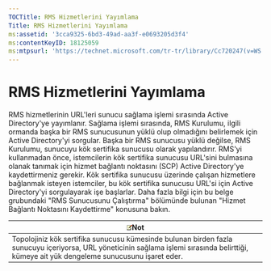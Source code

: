 ```yaml
---
TOCTitle: RMS Hizmetlerini Yayımlama
Title: RMS Hizmetlerini Yayımlama
ms:assetid: '3cca9325-6bd3-49ad-aa3f-e0693205d3f4'
ms:contentKeyID: 18125059
ms:mtpsurl: 'https://technet.microsoft.com/tr-tr/library/Cc720247(v=WS.10)'
---
```


RMS Hizmetlerini Yayımlama
==========================

RMS hizmetlerinin URL'leri sunucu sağlama işlemi sırasında Active Directory'ye yayımlanır. Sağlama işlemi sırasında, RMS Kurulumu, ilgili ormanda başka bir RMS sunucusunun yüklü olup olmadığını belirlemek için Active Directory'yi sorgular. Başka bir RMS sunucusu yüklü değilse, RMS Kurulumu, sunucuyu kök sertifika sunucusu olarak yapılandırır. RMS'yi kullanmadan önce, istemcilerin kök sertifika sunucusu URL'sini bulmasına olanak tanımak için hizmet bağlantı noktasını (SCP) Active Directory'ye kaydettirmeniz gerekir. Kök sertifika sunucusu üzerinde çalışan hizmetlere bağlanmak isteyen istemciler, bu kök sertifika sunucusu URL'si için Active Directory'yi sorgulayarak işe başlarlar. Daha fazla bilgi için bu belge grubundaki "RMS Sunucusunu Çalıştırma" bölümünde bulunan "Hizmet Bağlantı Noktasını Kaydettirme" konusuna bakın.

| ![](/security-updates/images/Cc720247.note(WS.10).gif)Not                                                                                                                         |
|----------------------------------------------------------------------------------------------------------------------------------------------------------------------------------------------|
| Topolojiniz kök sertifika sunucusu kümesinde bulunan birden fazla sunucuyu içeriyorsa, URL yöneticinin sağlama işlemi sırasında belirttiği, kümeye ait yük dengeleme sunucusunu işaret eder. |
